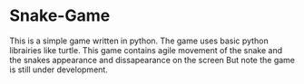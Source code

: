 # Snake-Game
This is  a simple game written in python.
The game uses basic python librairies like turtle.
This game contains agile movement of the snake and the snakes appearance and dissapearance on the screen 
But note the game is still under development.
